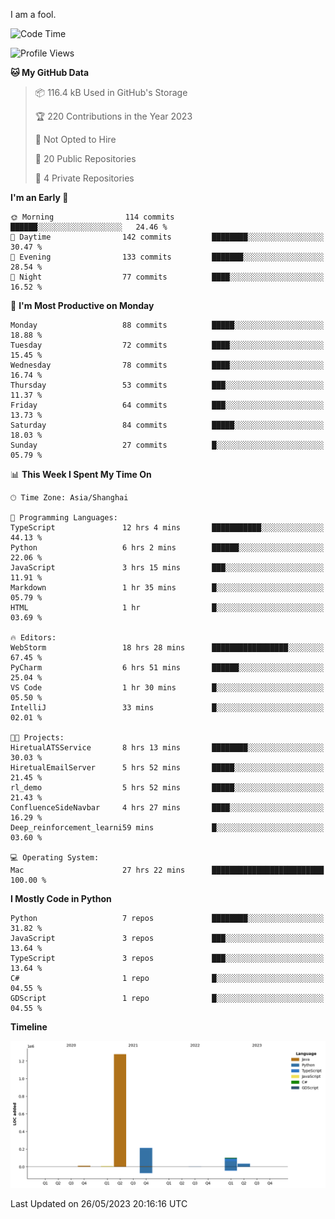 I am a fool.

<!--START_SECTION:waka-->
![Code Time](http://img.shields.io/badge/Code%20Time-438%20hrs%2026%20mins-blue)

![Profile Views](http://img.shields.io/badge/Profile%20Views-3-blue)

**🐱 My GitHub Data** 

> 📦 116.4 kB Used in GitHub's Storage 
 > 
> 🏆 220 Contributions in the Year 2023
 > 
> 🚫 Not Opted to Hire
 > 
> 📜 20 Public Repositories 
 > 
> 🔑 4 Private Repositories 
 > 
**I'm an Early 🐤** 

```text
🌞 Morning                114 commits         ██████░░░░░░░░░░░░░░░░░░░   24.46 % 
🌆 Daytime                142 commits         ████████░░░░░░░░░░░░░░░░░   30.47 % 
🌃 Evening                133 commits         ███████░░░░░░░░░░░░░░░░░░   28.54 % 
🌙 Night                  77 commits          ████░░░░░░░░░░░░░░░░░░░░░   16.52 % 
```
📅 **I'm Most Productive on Monday** 

```text
Monday                   88 commits          █████░░░░░░░░░░░░░░░░░░░░   18.88 % 
Tuesday                  72 commits          ████░░░░░░░░░░░░░░░░░░░░░   15.45 % 
Wednesday                78 commits          ████░░░░░░░░░░░░░░░░░░░░░   16.74 % 
Thursday                 53 commits          ███░░░░░░░░░░░░░░░░░░░░░░   11.37 % 
Friday                   64 commits          ███░░░░░░░░░░░░░░░░░░░░░░   13.73 % 
Saturday                 84 commits          █████░░░░░░░░░░░░░░░░░░░░   18.03 % 
Sunday                   27 commits          █░░░░░░░░░░░░░░░░░░░░░░░░   05.79 % 
```


📊 **This Week I Spent My Time On** 

```text
🕑︎ Time Zone: Asia/Shanghai

💬 Programming Languages: 
TypeScript               12 hrs 4 mins       ███████████░░░░░░░░░░░░░░   44.13 % 
Python                   6 hrs 2 mins        ██████░░░░░░░░░░░░░░░░░░░   22.06 % 
JavaScript               3 hrs 15 mins       ███░░░░░░░░░░░░░░░░░░░░░░   11.91 % 
Markdown                 1 hr 35 mins        █░░░░░░░░░░░░░░░░░░░░░░░░   05.79 % 
HTML                     1 hr                █░░░░░░░░░░░░░░░░░░░░░░░░   03.69 % 

🔥 Editors: 
WebStorm                 18 hrs 28 mins      █████████████████░░░░░░░░   67.45 % 
PyCharm                  6 hrs 51 mins       ██████░░░░░░░░░░░░░░░░░░░   25.04 % 
VS Code                  1 hr 30 mins        █░░░░░░░░░░░░░░░░░░░░░░░░   05.50 % 
IntelliJ                 33 mins             █░░░░░░░░░░░░░░░░░░░░░░░░   02.01 % 

🐱‍💻 Projects: 
HiretualATSService       8 hrs 13 mins       ████████░░░░░░░░░░░░░░░░░   30.03 % 
HiretualEmailServer      5 hrs 52 mins       █████░░░░░░░░░░░░░░░░░░░░   21.45 % 
rl_demo                  5 hrs 52 mins       █████░░░░░░░░░░░░░░░░░░░░   21.43 % 
ConfluenceSideNavbar     4 hrs 27 mins       ████░░░░░░░░░░░░░░░░░░░░░   16.29 % 
Deep_reinforcement_learni59 mins             █░░░░░░░░░░░░░░░░░░░░░░░░   03.60 % 

💻 Operating System: 
Mac                      27 hrs 22 mins      █████████████████████████   100.00 % 
```

**I Mostly Code in Python** 

```text
Python                   7 repos             ████████░░░░░░░░░░░░░░░░░   31.82 % 
JavaScript               3 repos             ███░░░░░░░░░░░░░░░░░░░░░░   13.64 % 
TypeScript               3 repos             ███░░░░░░░░░░░░░░░░░░░░░░   13.64 % 
C#                       1 repo              █░░░░░░░░░░░░░░░░░░░░░░░░   04.55 % 
GDScript                 1 repo              █░░░░░░░░░░░░░░░░░░░░░░░░   04.55 % 
```



**Timeline**

![Lines of Code chart](https://raw.githubusercontent.com/VeejaLiu/VeejaLiu/master/assets/bar_graph.png)


 Last Updated on 26/05/2023 20:16:16 UTC
<!--END_SECTION:waka-->
